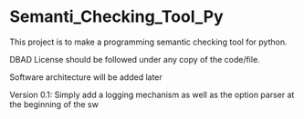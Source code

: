 # Semanti_Checking_Tool_Py
This project is to make a programming semantic checking tool for python.

DBAD License should be followed under any copy of the code/file.

Software architecture will be added later

Version 0.1: Simply add a logging mechanism as well as the option parser at the beginning of the sw
